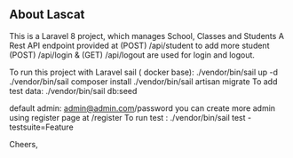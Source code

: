 
## About Lascat 

This is a Laravel 8 project, which manages School, Classes and Students
A Rest API endpoint provided at (POST) /api/student to add more student
(POST) /api/login & (GET) /api/logout are used for login and logout.

To run this project with Laravel sail ( docker base): 
./vendor/bin/sail up -d
./vendor/bin/sail composer install
./vendor/bin/sail artisan migrate
To add test data:
./vendor/bin/sail db:seed

default admin: admin@admin.com/password
you can create more admin using register page at <domain>/register
To run test :
./vendor/bin/sail test -testsuite=Feature




Cheers,
